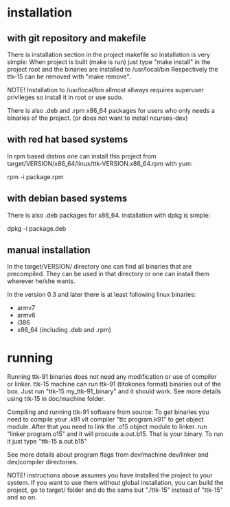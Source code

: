 # installation

## with git repository and makefile
There is installation section in the project makefile so installation is very simple: When project is built (make is run) just type "make install" in the project root
and the binaries are installed to /usr/local/bin
Respectively the ttk-15 can be removed with "make remove".

NOTE! Installation to /usr/local/bin allmost allways requires superuser privileges so install it in root or use sudo.

There is also .deb and .rpm x86_64 packages for users who only needs a binaries of the project. (or does not want to install ncurses-dev)

## with red hat based systems
In rpm based distros one can install this project from target/VERSION/x86_64/linux/ttk-VERSION.x86_64.rpm with yum:

rpm -i package.rpm

## with debian based systems
There is also .deb packages for x86_64. installation with dpkg is simple:

dpkg -i package.deb

## manual installation
In the target/VERSION/ directory one can find all binaries that are precompiled. They can be used in that directory or one can install them wherever he/she wants.

In the version 0.3 and later there is at least following linux binaries:

 * armv7
 * armv6
 * i386
 * x86_64 (including .deb and .rpm)

# running

Running ttk-91 binaries does not need any modification or use of compiler or linker. ttk-15 machine can run ttk-91 (titokones format) binaries out of the box.
Just run "ttk-15 my_ttk-91_binary" and it should work. See more details using ttk-15 in doc/machine folder.

Compiling and running ttk-91 software from source: To get binaries you need to compile your .k91 vit compiler "ttc program.k91" to get object module. After that
you need to link the .o15 object module to linker. run "linker program.o15" and it will procude a.out.b15. That is your binary. To run it just type "ttk-15 a.out.b15"

See more details about program flags from dev/machine dev/linker and dev/compiler directories.

NOTE! instructions above assumes you have installed the project to your system. If you want to use them without global installation, you can build the project,
go to target/ folder and do the same but "./ttk-15" instead of "ttk-15" and so on.
